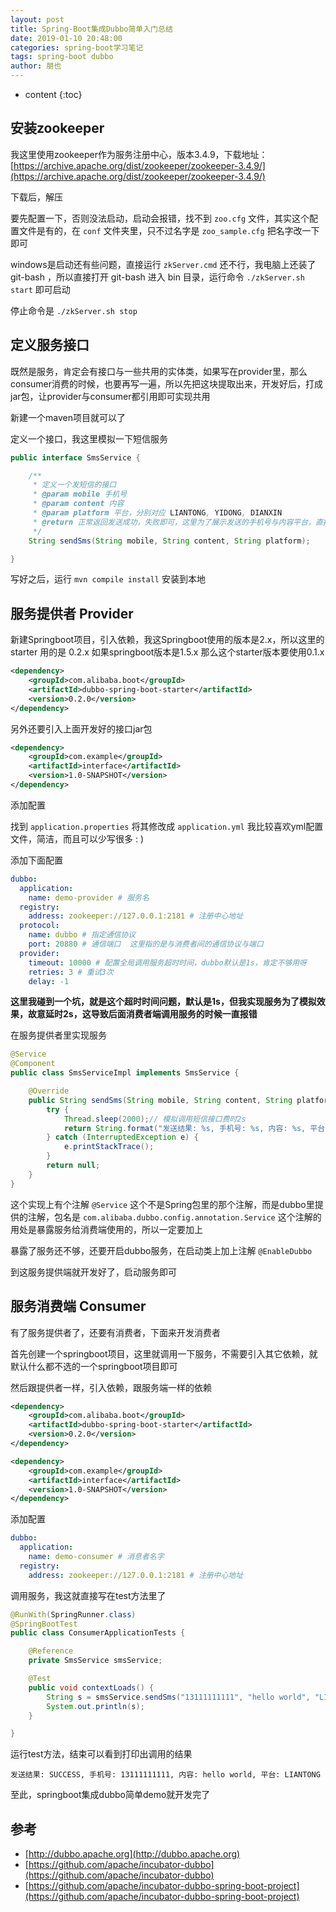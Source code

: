 ```yaml
---
layout: post
title: Spring-Boot集成Dubbo简单入门总结
date: 2019-01-10 20:48:00
categories: spring-boot学习笔记
tags: spring-boot dubbo
author: 朋也
---
```


* content
{:toc}

## 安装zookeeper

我这里使用zookeeper作为服务注册中心，版本3.4.9，下载地址：[https://archive.apache.org/dist/zookeeper/zookeeper-3.4.9/](https://archive.apache.org/dist/zookeeper/zookeeper-3.4.9/)

下载后，解压

要先配置一下，否则没法启动，启动会报错，找不到 `zoo.cfg` 文件，其实这个配置文件是有的，在 `conf` 文件夹里，只不过名字是 `zoo_sample.cfg` 把名字改一下即可

windows是启动还有些问题，直接运行 `zkServer.cmd` 还不行，我电脑上还装了 git-bash ，所以直接打开 git-bash 进入 bin 目录，运行命令 `./zkServer.sh start` 即可启动

停止命令是 `./zkServer.sh stop`





## 定义服务接口

既然是服务，肯定会有接口与一些共用的实体类，如果写在provider里，那么consumer消费的时候，也要再写一遍，所以先把这块提取出来，开发好后，打成jar包，让provider与consumer都引用即可实现共用

新建一个maven项目就可以了

定义一个接口，我这里模拟一下短信服务

```java
public interface SmsService {

    /**
     * 定义一个发短信的接口
     * @param mobile 手机号
     * @param content 内容
     * @param platform 平台，分别对应 LIANTONG, YIDONG, DIANXIN
     * @return 正常返回发送成功，失败即可，这里为了展示发送的手机号与内容平台，直接把内容再返回去
     */
    String sendSms(String mobile, String content, String platform);

}
```

写好之后，运行 `mvn compile install` 安装到本地

## 服务提供者 Provider

新建Springboot项目，引入依赖，我这Springboot使用的版本是2.x，所以这里的 starter 用的是 0.2.x 如果springboot版本是1.5.x 那么这个starter版本要使用0.1.x

```xml
<dependency>
    <groupId>com.alibaba.boot</groupId>
    <artifactId>dubbo-spring-boot-starter</artifactId>
    <version>0.2.0</version>
</dependency>
```

另外还要引入上面开发好的接口jar包

```xml
<dependency>
    <groupId>com.example</groupId>
    <artifactId>interface</artifactId>
    <version>1.0-SNAPSHOT</version>
</dependency>
```

添加配置

找到 `application.properties` 将其修改成 `application.yml` 我比较喜欢yml配置文件，简洁，而且可以少写很多 : )

添加下面配置

```yml
dubbo:
  application:
    name: demo-provider # 服务名
  registry:
    address: zookeeper://127.0.0.1:2181 # 注册中心地址
  protocol:
    name: dubbo # 指定通信协议
    port: 20880 # 通信端口  这里指的是与消费者间的通信协议与端口
  provider:
    timeout: 10000 # 配置全局调用服务超时时间，dubbo默认是1s，肯定不够用呀
    retries: 3 # 重试3次
    delay: -1
```

**这里我碰到一个坑，就是这个超时时间问题，默认是1s，但我实现服务为了模拟效果，故意延时2s，这导致后面消费者端调用服务的时候一直报错**

在服务提供者里实现服务

```java
@Service
@Component
public class SmsServiceImpl implements SmsService {

    @Override
    public String sendSms(String mobile, String content, String platform) {
        try {
            Thread.sleep(2000);// 模拟调用短信接口费时2s
            return String.format("发送结果: %s, 手机号: %s, 内容: %s, 平台: %s", "SUCCESS", mobile, content, platform);
        } catch (InterruptedException e) {
            e.printStackTrace();
        }
        return null;
    }
}
```

这个实现上有个注解 `@Service` 这个不是Spring包里的那个注解，而是dubbo里提供的注解，包名是 `com.alibaba.dubbo.config.annotation.Service` 这个注解的用处是暴露服务给消费端使用的，所以一定要加上

暴露了服务还不够，还要开启dubbo服务，在启动类上加上注解 `@EnableDubbo`

到这服务提供端就开发好了，启动服务即可

## 服务消费端 Consumer

有了服务提供者了，还要有消费者，下面来开发消费者

首先创建一个springboot项目，这里就调用一下服务，不需要引入其它依赖，就默认什么都不选的一个springboot项目即可

然后跟提供者一样，引入依赖，跟服务端一样的依赖

```xml
<dependency>
    <groupId>com.alibaba.boot</groupId>
    <artifactId>dubbo-spring-boot-starter</artifactId>
    <version>0.2.0</version>
</dependency>

<dependency>
    <groupId>com.example</groupId>
    <artifactId>interface</artifactId>
    <version>1.0-SNAPSHOT</version>
</dependency>
```

添加配置

```yml
dubbo:
  application:
    name: demo-consumer # 消息者名字
  registry:
    address: zookeeper://127.0.0.1:2181 # 注册中心地址
```

调用服务，我这就直接写在test方法里了

```java
@RunWith(SpringRunner.class)
@SpringBootTest
public class ConsumerApplicationTests {

    @Reference
    private SmsService smsService;

    @Test
    public void contextLoads() {
        String s = smsService.sendSms("13111111111", "hello world", "LIANTONG");
        System.out.println(s);
    }

}
```

运行test方法，结束可以看到打印出调用的结果

```
发送结果: SUCCESS, 手机号: 13111111111, 内容: hello world, 平台: LIANTONG
```

至此，springboot集成dubbo简单demo就开发完了

## 参考

- [http://dubbo.apache.org](http://dubbo.apache.org)
- [https://github.com/apache/incubator-dubbo](https://github.com/apache/incubator-dubbo)
- [https://github.com/apache/incubator-dubbo-spring-boot-project](https://github.com/apache/incubator-dubbo-spring-boot-project)
